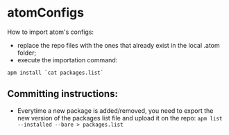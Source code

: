 # atomConfigs

How to import atom's configs:

- replace the repo files with the ones that already exist in the local .atom folder;
- execute the importation command:
```
apm install `cat packages.list`
```



## Committing instructions:
- Everytime a new package is added/removed, you need to export the new version of the packages list file and upload it on the repo:
`apm list --installed --bare > packages.list`
